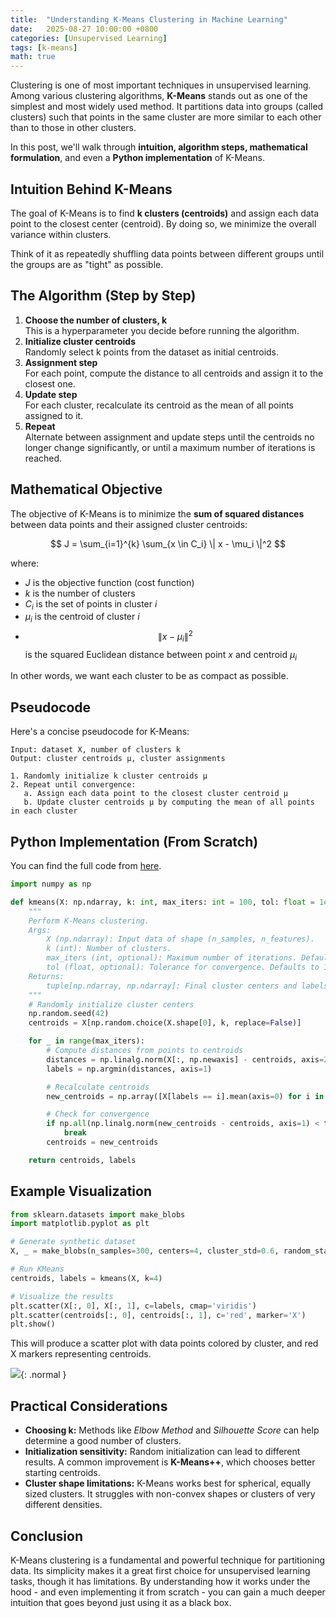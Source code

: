 ```yaml
---
title:  "Understanding K-Means Clustering in Machine Learning"
date:   2025-08-27 10:00:00 +0800
categories: [Unsupervised Learning]
tags: [k-means]
math: true
---
```


Clustering is one of most important techniques in unsupervised learning. Among various clustering algorithms, **K-Means** stands out as one of the simplest and most widely used method. It partitions data into groups (called clusters) such that points in the same cluster are more similar to each other than to those in other clusters.

In this post, we'll walk through **intuition, algorithm steps, mathematical formulation**, and even a **Python implementation** of K-Means.

## Intuition Behind K-Means

The goal of K-Means is to find **k clusters (centroids)** and assign each data point to the closest center (centroid). By doing so, we minimize the overall variance within clusters.

Think of it as repeatedly shuffling data points between different groups until the groups are as "tight" as possible.

## The Algorithm (Step by Step)

1. **Choose the number of clusters, k**<br>
This is a hyperparameter you decide before running the algorithm.
2. **Initialize cluster centroids**<br>
Randomly select k points from the dataset as initial centroids.
3. **Assignment step**<br>
For each point, compute the distance to all centroids and assign it to the closest one.
4. **Update step**<br>
For each cluster, recalculate its centroid as the mean of all points assigned to it.
5. **Repeat**<br>
Alternate between assignment and update steps until the centroids no longer change significantly, or until a maximum number of iterations is reached.

## Mathematical Objective

The objective of K-Means is to minimize the **sum of squared distances** between data points and their assigned cluster centroids:

$$
J = \sum_{i=1}^{k} \sum_{x \in C_i} \| x - \mu_i \|^2
$$

where:
- $J$ is the objective function (cost function)
- $k$ is the number of clusters
- $C_i$ is the set of points in cluster $i$
- $\mu_i$ is the centroid of cluster $i$
- $$\| x - \mu_i \|^2$$ is the squared Euclidean distance between point $x$ and centroid $\mu_i$

In other words, we want each cluster to be as compact as possible.

## Pseudocode

Here's a concise pseudocode for K-Means:

```
Input: dataset X, number of clusters k
Output: cluster centroids μ, cluster assignments

1. Randomly initialize k cluster centroids μ
2. Repeat until convergence:
   a. Assign each data point to the closest cluster centroid μ
   b. Update cluster centroids μ by computing the mean of all points in each cluster
```

## Python Implementation (From Scratch)

You can find the full code from [here](https://github.com/derekzhouai/derekzhou-ai-blog-code/blob/main/understanding_kmeans.ipynb).

```python
import numpy as np

def kmeans(X: np.ndarray, k: int, max_iters: int = 100, tol: float = 1e-4) -> tuple[np.ndarray, np.ndarray]:
    """
    Perform K-Means clustering.
    Args:
        X (np.ndarray): Input data of shape (n_samples, n_features).
        k (int): Number of clusters.
        max_iters (int, optional): Maximum number of iterations. Defaults to 100.
        tol (float, optional): Tolerance for convergence. Defaults to 1e-4.
    Returns:
        tuple[np.ndarray, np.ndarray]: Final cluster centers and labels.
    """
    # Randomly initialize cluster centers
    np.random.seed(42)
    centroids = X[np.random.choice(X.shape[0], k, replace=False)]

    for _ in range(max_iters):
        # Compute distances from points to centroids
        distances = np.linalg.norm(X[:, np.newaxis] - centroids, axis=2)
        labels = np.argmin(distances, axis=1)

        # Recalculate centroids
        new_centroids = np.array([X[labels == i].mean(axis=0) for i in range(k)])

        # Check for convergence
        if np.all(np.linalg.norm(new_centroids - centroids, axis=1) < tol):
            break
        centroids = new_centroids

    return centroids, labels
```

## Example Visualization

```python
from sklearn.datasets import make_blobs
import matplotlib.pyplot as plt

# Generate synthetic dataset
X, _ = make_blobs(n_samples=300, centers=4, cluster_std=0.6, random_state=42)

# Run KMeans
centroids, labels = kmeans(X, k=4)

# Visualize the results
plt.scatter(X[:, 0], X[:, 1], c=labels, cmap='viridis')
plt.scatter(centroids[:, 0], centroids[:, 1], c='red', marker='X')
plt.show()
```

This will produce a scatter plot with data points colored by cluster, and red X markers representing centroids.

![](/assets/img/posts/kmeans_cluster.png){: .normal }


## Practical Considerations

- **Choosing k:** Methods like _Elbow Method_ and _Silhouette Score_ can help determine a good number of clusters.
- **Initialization sensitivity:** Random initialization can lead to different results. A common improvement is **K-Means++**, which chooses better starting centroids.
- **Cluster shape limitations:** K-Means works best for spherical, equally sized clusters. It struggles with non-convex shapes or clusters of very different densities.

## Conclusion

K-Means clustering is a fundamental and powerful technique for partitioning data. Its simplicity makes it a great first choice for unsupervised learning tasks, though it has limitations. By understanding how it works under the hood - and even implementing it from scratch - you can gain a much deeper intuition that goes beyond just using it as a black box.
